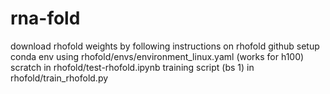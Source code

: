 # rna-fold
download rhofold weights by following instructions on rhofold github
setup conda env using rhofold/envs/environment_linux.yaml (works for h100)
scratch in rhofold/test-rhofold.ipynb
training script (bs 1) in rhofold/train_rhofold.py
